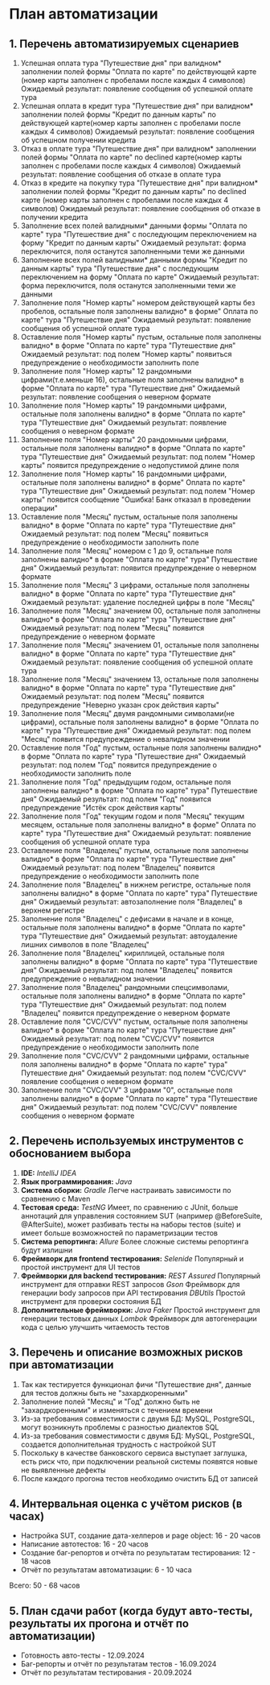 # План автоматизации

## 1. Перечень автоматизируемых сценариев

1. Успешная оплата тура "Путешествие дня" при валидном* заполнении полей формы "Оплата по карте" по действующей карте  
   (номер карты заполнен с пробелами после каждых 4 символов) 
   Ожидаемый результат: появление сообщения об успешной оплате тура
2. Успешная оплата в кредит тура "Путешествие дня" при валидном* заполнении полей формы "Кредит по данным карты" по
   действующей карте(номер карты заполнен с пробелами после каждых 4 символов) 
   Ожидаемый результат: появление сообщения об успешном получении кредита
3. Отказ в оплате тура "Путешествие дня" при валидном* заполнении полей формы "Оплата по карте" по declined карте(номер
   карты заполнен с пробелами после каждых 4 символов) 
   Ожидаемый результат: появление сообщения об отказе в оплате тура
4. Отказ в кредите на покупку тура "Путешествие дня" при валидном* заполнении полей формы "Кредит по данным карты" по
   declined карте (номер карты заполнен с пробелами после каждых 4 символов) 
   Ожидаемый результат: появление сообщения об отказе в получении кредита
5. Заполнение всех полей валидными* данными формы "Оплата по карте" тура "Путешествие дня" с последующим переключением
   на форму "Кредит по данным карты" 
   Ожидаемый результат: форма переключится, поля останутся заполненными теми же данными
6. Заполнение всех полей валидными* данными формы "Кредит по данным карты" тура "Путешествие дня" с последующим
   переключением на форму "Оплата по карте" 
   Ожидаемый результат: форма переключится, поля останутся заполненными теми же данными
7. Заполнение поля "Номер карты" номером действующей карты без пробелов, остальные поля заполнены валидно* в форме"
   Оплата по карте" тура "Путешествие дня" 
   Ожидаемый результат: появление сообщения об успешной оплате тура
8. Оставление поля "Номер карты" пустым, остальные поля заполнены валидно* в форме "Оплата по карте" тура "Путешествие
   дня" 
   Ожидаемый результат: под полем "Номер карты" появиться предупреждение о необходимости заполнить поле
9. Заполнение поля "Номер карты" 12 рандомными цифрами(т.е.меньше 16), остальные поля заполнены валидно* в форме "Оплата по карте"
    тура "Путешествие дня" 
    Ожидаемый результат: появление сообщения о неверном формате
10. Заполнение поля "Номер карты" 19 рандомными цифрами, остальные поля заполнены валидно* в форме "Оплата по карте"
    тура "Путешествие дня" 
    Ожидаемый результат: появление сообщения о неверном формате
11. Заполнение поля "Номер карты" 20 рандомными цифрами, остальные поля заполнены валидно* в форме "Оплата по карте"
    тура "Путешествие дня" 
    Ожидаемый результат: под полем "Номер карты" появится предупреждение о недопустимой длине поля
12. Заполнение поля "Номер карты" 16 рандомными цифрами, остальные поля заполнены валидно* в форме"
    Оплата по карте" тура "Путешествие дня" 
    Ожидаемый результат: под полем "Номер карты" появится сообщение "Ошибка! Банк отказал в проведении операции"
13. Оставление поля "Месяц" пустым, остальные поля заполнены валидно* в форме "Оплата по карте" тура "Путешествие дня"
    Ожидаемый результат: под полем "Месяц" появиться предупреждение о необходимости заполнить поле
14. Заполнение поля "Месяц" номером с 1 до 9, остальные поля заполнены валидно* в форме "Оплата по карте" тура"
    Путешествие дня" 
    Ожидаемый результат: появится предупреждение о неверном формате
15. Заполнение поля "Месяц" 3 цифрами, остальные поля заполнены валидно* в форме "Оплата по карте" тура "Путешествие
    дня" 
    Ожидаемый результат: удаление последней цифры в поле "Месяц"
16. Заполнение поля "Месяц" значением 00, остальные поля заполнены валидно* в форме "Оплата по карте" тура "Путешествие
    дня" 
    Ожидаемый результат: под полем "Месяц" появится предупреждение о неверном формате
17. Заполнение поля "Месяц" значением 01, остальные поля заполнены валидно* в форме "Оплата по карте" тура "Путешествие
    дня" 
    Ожидаемый результат: появление сообщения об успешной оплате тура
18. Заполнение поля "Месяц" значением 13, остальные поля заполнены валидно* в форме "Оплата по карте" тура "Путешествие
    дня" 
    Ожидаемый результат: под полем "Месяц" появится предупреждение "Неверно указан срок действия карты"
19. Заполнение поля "Месяц" двумя рандомными символами(не цифрами), остальные поля заполнены валидно* в форме "Оплата по
    карте" тура "Путешествие дня" 
    Ожидаемый результат: под полем "Месяц" появится предупреждение о невалидном значении
20. Оставление поля "Год" пустым, остальные поля заполнены валидно* в форме "Оплата по карте" тура "Путешествие дня" 
    Ожидаемый результат: под полем "Год" появится предупреждение о необходимости заполнить поле
21. Заполнение поля "Год" предыдущим годом, остальные поля заполнены валидно* в форме "Оплата по карте" тура"
    Путешествие дня" 
    Ожидаемый результат: под полем "Год" появится предупреждение "Истёк срок действия карты"
22. Заполнение поля "Год" текущим годом и поля "Месяц" текущим месяцем, остальные поля заполнены валидно* в форме"
    Оплата по карте" тура "Путешествие дня" 
    Ожидаемый результат: появление сообщения об успешной оплате тура
23. Оставление поля "Владелец" пустым, остальные поля заполнены валидно* в форме "Оплата по карте" тура "Путешествие
    дня" 
    Ожидаемый результат: под полем "Владелец" появится предупреждение о необходимости заполнить поле
24. Заполнение поля "Владелец" в нижнем регистре, остальные поля заполнены валидно* в форме "Оплата по карте" тура"
    Путешествие дня" 
    Ожидаемый результат: автозаполнение поля "Владелец" в верхнем регистре
25. Заполнение поля "Владелец" с дефисами в начале и в конце, остальные поля заполнены валидно* в форме "Оплата по
    карте" тура "Путешествие дня" 
    Ожидаемый результат: автоудаление лишних символов в поле "Владелец"
26. Заполнение поля "Владелец" кириллицей, остальные поля заполнены валидно* в форме "Оплата по карте" тура "Путешествие
    дня" 
    Ожидаемый результат: под полем "Владелец" появится предупреждение о невалидном значении
27. Заполнение поля "Владелец" рандомными спецсимволами, остальные поля заполнены валидно* в форме "Оплата по карте"
    тура "Путешествие дня" 
    Ожидаемый результат: под полем "Владелец" появится предупреждение о неверном формате
28. Оставление поля "CVC/CVV" пустым, остальные поля заполнены валидно* в форме "Оплата по карте" тура "Путешествие дня" 
    Ожидаемый результат: под полем "CVC/CVV" появится предупреждение о необходимости заполнить поле
29. Заполнение поля "CVC/CVV" 2 рандомными цифрами, остальные поля заполнены валидно* в форме "Оплата по карте" тура"
    Путешествие дня" 
    Ожидаемый результат: под полем "CVC/CVV" появление сообщения о неверном формате
30. Заполнение поля "CVC/CVV" 3 цифрами "0", остальные поля заполнены валидно* в форме "Оплата по карте"
    тура "Путешествие дня" 
    Ожидаемый результат: под полем "CVC/CVV" появление сообщения о неверном формате

## 2. Перечень используемых инструментов с обоснованием выбора

1. **IDE:** *IntelliJ IDEA*
2. **Язык программирования:** *Java*
3. **Система сборки:** *Gradle* 
   Легче настраивать зависимости по сравнению с Maven
4. **Тестовая среда:** *TestNG* 
   Имеет, по сравнению с JUnit, больше аннотаций для управления состоянием SUT (например @BeforeSuite, @AfterSuite), может разбивать тесты на наборы тестов (suite) и имеет больше возможностей по параметризации тестов
5. **Система репортинга:** *Allure* 
   Более сложные системы репортинга будут излишни
6. **Фреймворк для frontend тестирования:** *Selenide* 
   Популярный и простой инструмент для UI тестов
7. **Фреймворки для backend тестирования:** 
   *REST Assured* 
   Популярный инструмент для отправки REST запросов
   *Gson* 
   Фреймворк для генерации body запросов при API тестирования
   *DBUtils* 
   Простой инструмент для проверки состояния БД
8. **Дополнительные фреймворки:**
   *Java Faker* 
   Простой инструмент для генерации тестовых данных
   *Lombok* 
   Фреймворк для автогенерации кода с целью улучшить читаемость тестов

## 3. Перечень и описание возможных рисков при автоматизации

1. Так как тестируется функционал фичи "Путешествие дня", данные для тестов должны быть не "захардкоренными"
2. Заполнение полей "Месяц" и "Год" должно быть не "захардкоренными" и изменяться с течением времени
3. Из-за требования совместимости с двумя БД: MySQL, PostgreSQL, могут возникнуть проблемы с разностью диалектов SQL
4. Из-за требования совместимости с двумя БД: MySQL, PostgreSQL, создается дополнительная трудность с настройкой SUT
5. Поскольку в качестве банковского сервиса выступает заглушка, есть риск что, при подключении реальной системы появятся новые не выявленные дефекты
6. После каждого прогона тестов необходимо очистить БД от записей

## 4. Интервальная оценка с учётом рисков (в часах)

- Настройка SUT, создание дата-хелперов и page object: 16 - 20 часов
- Написание автотестов: 16 - 20 часов
- Создание баг-репортов и отчёта по результатам тестирования: 12 - 18 часов
- Отчёт по результатам автоматизации: 6 - 10 часа

Всего: 50 - 68 часов

## 5. План сдачи работ (когда будут авто-тесты, результаты их прогона и отчёт по автоматизации)

- Готовность авто-тесты - 12.09.2024
- Баг-репорты и отчёт по результатам тестов - 16.09.2024
- Отчёт по результатам тестирования - 20.09.2024
